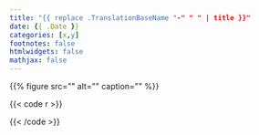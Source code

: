 ```yaml
---
title: "{{ replace .TranslationBaseName "-" " " | title }}"
date: {{ .Date }}
categories: [x,y]
footnotes: false
htmlwidgets: false
mathjax: false
---
```



{{% figure src="" alt="" caption="" %}}


{{< code r >}}


{{< /code >}}

